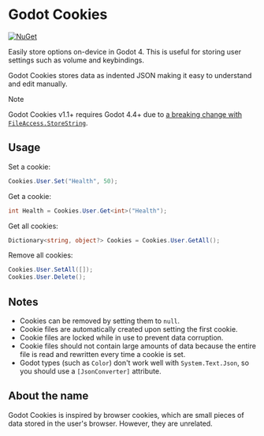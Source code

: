 # Godot Cookies

[![NuGet](https://img.shields.io/nuget/v/GodotCookies.svg)](https://www.nuget.org/packages/GodotCookies)

Easily store options on-device in Godot 4. This is useful for storing user settings such as volume and keybindings.

Godot Cookies stores data as indented JSON making it easy to understand and edit manually.

> [!NOTE]
> Godot Cookies v1.1+ requires Godot 4.4+ due to [a breaking change with `FileAccess.StoreString`](https://github.com/godotengine/godot/pull/78289).

## Usage

Set a cookie:
```cs
Cookies.User.Set("Health", 50);
```

Get a cookie:
```cs
int Health = Cookies.User.Get<int>("Health");
```

Get all cookies:
```cs
Dictionary<string, object?> Cookies = Cookies.User.GetAll();
```

Remove all cookies:
```cs
Cookies.User.SetAll([]);
Cookies.User.Delete();
```

## Notes

- Cookies can be removed by setting them to `null`.
- Cookie files are automatically created upon setting the first cookie.
- Cookie files are locked while in use to prevent data corruption.
- Cookie files should not contain large amounts of data because the entire file is read and rewritten every time a cookie is set.
- Godot types (such as `Color`) don't work well with `System.Text.Json`, so you should use a `[JsonConverter]` attribute.

## About the name

Godot Cookies is inspired by browser cookies, which are small pieces of data stored in the user's browser.
However, they are unrelated.